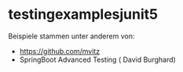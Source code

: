 # testingexamplesjunit5

Beispiele stammen unter anderem von:
* https://github.com/mvitz
* SpringBoot Advanced Testing ( David Burghard) 